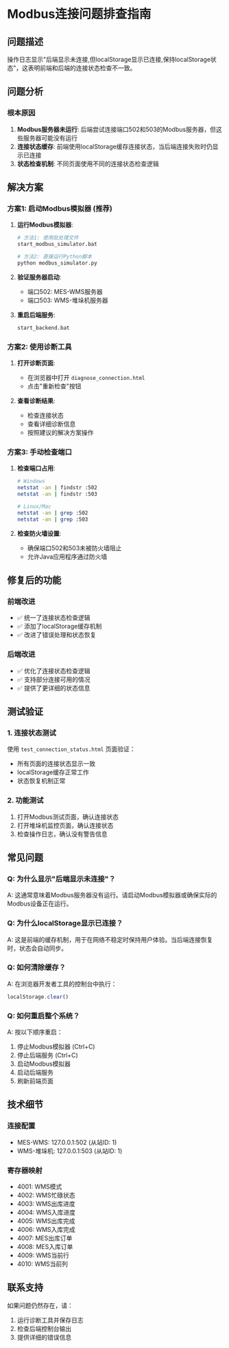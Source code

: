 # Modbus连接问题排查指南

## 问题描述
操作日志显示"后端显示未连接,但localStorage显示已连接,保持localStorage状态"，这表明前端和后端的连接状态检查不一致。

## 问题分析

### 根本原因
1. **Modbus服务器未运行**: 后端尝试连接端口502和503的Modbus服务器，但这些服务器可能没有运行
2. **连接状态缓存**: 前端使用localStorage缓存连接状态，当后端连接失败时仍显示已连接
3. **状态检查机制**: 不同页面使用不同的连接状态检查逻辑

## 解决方案

### 方案1: 启动Modbus模拟器 (推荐)

1. **运行Modbus模拟器**:
   ```bash
   # 方法1: 使用批处理文件
   start_modbus_simulator.bat
   
   # 方法2: 直接运行Python脚本
   python modbus_simulator.py
   ```

2. **验证服务器启动**:
   - 端口502: MES-WMS服务器
   - 端口503: WMS-堆垛机服务器

3. **重启后端服务**:
   ```bash
   start_backend.bat
   ```

### 方案2: 使用诊断工具

1. **打开诊断页面**:
   - 在浏览器中打开 `diagnose_connection.html`
   - 点击"重新检查"按钮

2. **查看诊断结果**:
   - 检查连接状态
   - 查看详细诊断信息
   - 按照建议的解决方案操作

### 方案3: 手动检查端口

1. **检查端口占用**:
   ```bash
   # Windows
   netstat -an | findstr :502
   netstat -an | findstr :503
   
   # Linux/Mac
   netstat -an | grep :502
   netstat -an | grep :503
   ```

2. **检查防火墙设置**:
   - 确保端口502和503未被防火墙阻止
   - 允许Java应用程序通过防火墙

## 修复后的功能

### 前端改进
- ✅ 统一了连接状态检查逻辑
- ✅ 添加了localStorage缓存机制
- ✅ 改进了错误处理和状态恢复

### 后端改进
- ✅ 优化了连接状态检查逻辑
- ✅ 支持部分连接可用的情况
- ✅ 提供了更详细的状态信息

## 测试验证

### 1. 连接状态测试
使用 `test_connection_status.html` 页面验证：
- 所有页面的连接状态显示一致
- localStorage缓存正常工作
- 状态恢复机制正常

### 2. 功能测试
1. 打开Modbus测试页面，确认连接状态
2. 打开堆垛机监控页面，确认连接状态
3. 检查操作日志，确认没有警告信息

## 常见问题

### Q: 为什么显示"后端显示未连接"？
A: 这通常意味着Modbus服务器没有运行。请启动Modbus模拟器或确保实际的Modbus设备正在运行。

### Q: 为什么localStorage显示已连接？
A: 这是前端的缓存机制，用于在网络不稳定时保持用户体验。当后端连接恢复时，状态会自动同步。

### Q: 如何清除缓存？
A: 在浏览器开发者工具的控制台中执行：
```javascript
localStorage.clear()
```

### Q: 如何重启整个系统？
A: 按以下顺序重启：
1. 停止Modbus模拟器 (Ctrl+C)
2. 停止后端服务 (Ctrl+C)
3. 启动Modbus模拟器
4. 启动后端服务
5. 刷新前端页面

## 技术细节

### 连接配置
- MES-WMS: 127.0.0.1:502 (从站ID: 1)
- WMS-堆垛机: 127.0.0.1:503 (从站ID: 1)

### 寄存器映射
- 4001: WMS模式
- 4002: WMS忙碌状态
- 4003: WMS出库进度
- 4004: WMS入库进度
- 4005: WMS出库完成
- 4006: WMS入库完成
- 4007: MES出库订单
- 4008: MES入库订单
- 4009: WMS当前行
- 4010: WMS当前列

## 联系支持

如果问题仍然存在，请：
1. 运行诊断工具并保存日志
2. 检查后端控制台输出
3. 提供详细的错误信息

